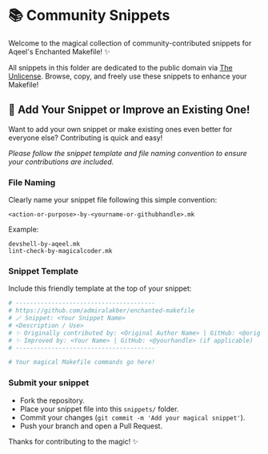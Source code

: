 # 📚 Community Snippets

Welcome to the magical collection of community-contributed snippets for Aqeel's Enchanted Makefile! ✨

All snippets in this folder are dedicated to the public domain via [The Unlicense](https://unlicense.org). Browse, copy, and freely use these snippets to enhance your Makefile!

## 🌟 Add Your Snippet or Improve an Existing One!

Want to add your own snippet or make existing ones even better for everyone else? Contributing is quick and easy!

*Please follow the snippet template and file naming convention to ensure your contributions are included.*

### File Naming

Clearly name your snippet file following this simple convention:

```
<action-or-purpose>-by-<yourname-or-githubhandle>.mk
```

Example:
```
devshell-by-aqeel.mk
lint-check-by-magicalcoder.mk
```

### Snippet Template

Include this friendly template at the top of your snippet:

```makefile
# ---------------------------------------
# https://github.com/admiralakber/enchanted-makefile
# 🪄 Snippet: <Your Snippet Name>
# <Description / Use>
# ✨ Originally contributed by: <Original Author Name> | GitHub: <@originalhandle> (if applicable)
# ✨ Improved by: <Your Name> | GitHub: <@yourhandle> (if applicable)
# ---------------------------------------

# Your magical Makefile commands go here!
```

### Submit your snippet

- Fork the repository.
- Place your snippet file into this `snippets/` folder.
- Commit your changes (`git commit -m 'Add your magical snippet'`).
- Push your branch and open a Pull Request.

Thanks for contributing to the magic! ✨
